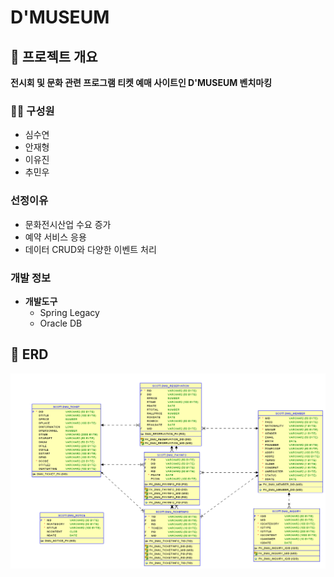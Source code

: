 # D'MUSEUM
## 📌 프로젝트 개요

**전시회 및 문화 관련 프로그램 티켓 예매 사이트인 D'MUSEUM 벤치마킹**

### 👩‍💻 구성원
* 심수연
* 안재형
* 이유진
* 추민우

### 선정이유
* 문화전시산업 수요 증가
* 예약 서비스 응용
* 데이터 CRUD와 다양한 이벤트 처리

### 개발 정보
* **개발도구**
  * Spring Legacy
  * Oracle DB

## 📌 ERD

<img src = "./img/DMU_ERD.png">
